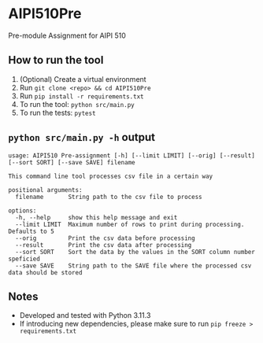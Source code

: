 # AIPI510Pre
Pre-module Assignment for AIPI 510

## How to run the tool
1. (Optional) Create a virtual environment
2. Run `git clone <repo> && cd AIPI510Pre`
3. Run `pip install -r requirements.txt`
4. To run the tool: `python src/main.py`
5. To run the tests: `pytest`

## `python src/main.py -h` output
```
usage: AIPI510 Pre-assignment [-h] [--limit LIMIT] [--orig] [--result] [--sort SORT] [--save SAVE] filename

This command line tool processes csv file in a certain way

positional arguments:
  filename       String path to the csv file to process

options:
  -h, --help     show this help message and exit
  --limit LIMIT  Maximum number of rows to print during processing. Defaults to 5
  --orig         Print the csv data before processing
  --result       Print the csv data after processing
  --sort SORT    Sort the data by the values in the SORT column number speficied
  --save SAVE    String path to the SAVE file where the processed csv data should be stored
```

## Notes
- Developed and tested with Python 3.11.3
- If introducing new dependencies, please make sure to run `pip freeze > requirements.txt`
